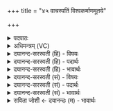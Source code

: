 +++
title = "४५ वाचस्पतिं विश्वकर्माणमूतये"

+++
<details><summary>पदपाठः</summary>

वा॒चः। पति॑म्। वि॒श्वक॑र्म्माण॒मिति॑ वि॒श्वऽक॑र्म्माणम्। ऊ॒तये॑। म॒नो॒जुव॒मिति॑ मनः॒ऽजुव॑म्। वाजे॑। अ॒द्य। हु॒वे॒म॒। सः। नः॒। विश्वा॑नि। हव॑नानि। जो॒ष॒त्। वि॒श्वश॑म्भू॒रिति॑ वि॒श्वऽश॑म्भूः। अव॑से। सा॒धुक॒र्म्मेति॑ सा॒धुऽक॑र्म्मा। उ॒प॒या॒मगृ॑हीत॒ इत्यु॑पया॒मऽगृ॑हीतः। अ॒सि॒। इन्द्रा॑य। त्वा॒। वि॒श्वक॑र्म्मण॒ इति॑ वि॒श्वऽक॑र्म्मणे। ए॒षः। ते॒। योनिः॑। इन्द्रा॑य। त्वा॒। वि॒श्वक॑र्म्मण॒ इति॑ वि॒श्वऽक॑र्म्मणे। ४५।
</details>

<details><summary>अधिमन्त्रम् (VC)</summary>

- ईश्वरसभेशौ राजानौ देवते
- शास ऋषिः
- भुरिग् आर्षी त्रिष्टुप्, विराड् आर्षी अनुष्टुप्
- धैवतः, गान्धारः
</details>

<details><summary>दयानन्द-सरस्वती (हि) - विषयः</summary>

अब गृहस्थ कर्म में राजा और ईश्वर का विषय अगले मन्त्र में कहा है ॥
</details>

<details><summary>दयानन्द-सरस्वती (हि) - पदार्थः</summary>

पदार्थान्वयभाषाः -  हम (अद्य) अब (वाजे) विज्ञान वा युद्ध के निमित्त जिन (वाचः) वेदवाणी के (पतिम्) स्वामी वा रक्षा करनेवाले (विश्वकर्म्माणम्) जिन के सब धर्म्मयुक्त कर्म्म हैं, जो (मनोजुवम्) मन चाहती गति का जाननेवाला है, उस परमेश्वर वा सभापति को (हुवेम) चाहते हैं सो आप (साधुकर्म्मा) अच्छे-अच्छे कर्म्म करनेवाले (विश्वशम्भूः) समस्त सुख को उत्पन्न करानेवाले जगदीश्वर वा सभापति (नः) हमारे (अवसे) प्रेम बढ़ाने के लिये (विश्वानि) (हवनानि) दिये हुए सब प्रार्थनावचनों को (जोषत्) प्रेम से मानें जिन (ते) आपका (एषः) यह उक्त कर्म्म (योनिः) एक प्रेमभाव का कारण है, वे आप (उपयामगृहीतः) यमनियमों से ग्रहण किये (असि) हैं, इससे (विश्वकर्म्मणे) समस्त कामों के उत्पन्न करने तथा (इन्द्राय) ऐश्वर्य्य के लिये (त्वा) आप की प्रार्थना तथा (विश्वकर्म्मणे) समस्त काम की सिद्धि के लिये (इन्द्राय) शिल्पक्रिया कुशलता से उत्तम ऐश्वर्य्यवाले (त्वा) आप का सेवन करते हैं ॥४५॥
</details>

<details><summary>दयानन्द-सरस्वती (हि) - भावार्थः</summary>

भावार्थभाषाः -  इस मन्त्र में श्लेषालङ्कार है। जो परमेश्वर वा न्यायाधीश सभापति हमारे किये हुए कामों को जाँच कर उन के अनुसार हम को यथायोग्य नियमों में रखता है, जो किसी को दुःख देनेवाले छल-कपट काम को नहीं करता, जिस परमेश्वर वा सभापति के सहाय से मनुष्य मोक्ष और व्यवहारसिद्धि को पाकर धर्म्मशील होता है, वही ईश्वर परमार्थसिद्धि वा सभापति व्यवहारसिद्धि के निमित्त हम लोगों को सेवने योग्य है ॥४५॥
</details>

<details><summary>दयानन्द-सरस्वती (सं) - विषयः</summary>

अथ गृहस्थकर्म्मणि राजविषयमीश्वरविषयं चाह ॥
</details>

<details><summary>दयानन्द-सरस्वती (सं) - पदार्थः</summary>

पदार्थान्वयभाषाः -  वयमद्य वाच ऊतये यं वाचस्पतिं विश्वकर्म्माणं मनोजुवं हुवेम। यः साधुकर्म्मा विश्वशम्भूः सभापतिर्नोऽवसे विश्वानि हवनानि जोषत्। यस्य ते तवैष योनिरस्ति, यस्त्वमुपयामगृहीतोऽस्यतस्त्वां विश्वकर्म्मण इन्द्राय हुवेम, विश्वकर्म्मण इन्द्राय त्वा सेवेमहि चेत्युपाश्लिष्टोऽन्वयार्थः ॥४५॥
</details>

<details><summary>दयानन्द-सरस्वती (सं) - भावार्थः</summary>

भावार्थभाषाः -  अत्र श्लेषालङ्कारः। यः परमेश्वरो न्यायाधीशो वाऽस्मदनुष्ठितानि कर्म्माणि विदित्वा तदनुसारेणास्मान् नियच्छति। यः कस्याप्यकल्याणमधर्म्मकं कर्म च न करोति, यस्य सहायेन मनुष्यो योगमोक्षव्यवहारविद्याः प्राप्य धर्म्मशीलो जायेत, स एवास्माभिः परमार्थव्यवहारसिद्धये सेवनीयोऽस्ति ॥४५॥
</details>

<details><summary>सविता जोशी ← दयानन्दः (म) - भावार्थः</summary>

भावार्थभाषाः -  या मंत्रात श्लेषालंकार आहे. जो परमेश्वर किंवा न्यायाधीश राजा सर्वांच्या कामाची परीक्षा करून त्यांना नियमांचे पालन करण्यास भाग पाडतो तसेच जो (एखाद्याशी) दुःख, छळ, कपटयुक्त कर्म करत नाही. ज्या परमेश्वराच्या साह्याने माणसांना मोक्ष मिळतो व राजाच्या साह्याने व्यवहारसिद्ध होऊन माणूस धार्मिक बनतो तो परमेश्वर परमार्थ सिद्धीसाठी व राजा व्यवहारसिद्धीसाठी स्वीकारणे योग्य होय.
</details>